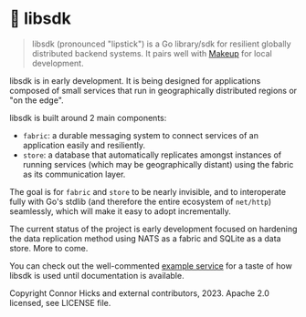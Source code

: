 # 💄 libsdk

> libsdk (pronounced "lipstick") is a Go library/sdk for resilient globally distributed backend systems. It pairs well with [Makeup](https://github.com/cohix/makeup) for local development.

libsdk is in early development. It is being designed for applications composed of small services that run in geographically distributed regions or "on the edge".

libsdk is built around 2 main components:
* `fabric`: a durable messaging system to connect services of an application easily and resiliently.
* `store`: a database that automatically replicates amongst instances of running services (which may be geographically distant) using the fabric as its communication layer.

The goal is for `fabric` and `store` to be nearly invisible, and to interoperate fully with Go's stdlib (and therefore the entire ecosystem of `net/http`) seamlessly, which will make it easy to adopt incrementally.

The current status of the project is early development focused on hardening the data replication method using NATS as a fabric and SQLite as a data store. More to come.

You can check out the well-commented [example service](./example/personsvc) for a taste of how libsdk is used until documentation is available.

Copyright Connor Hicks and external contributors, 2023. Apache 2.0 licensed, see LICENSE file.
